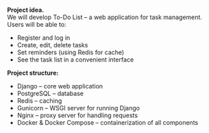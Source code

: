 <b>Project idea.</b><br>
We will develop To-Do List – a web application for task management.<br>
Users will be able to:
<ul>
 <li>Register and log in</li>
 <li>Create, edit, delete tasks</li>
 <li>Set reminders (using Redis for cache)</li>
 <li>See the task list in a convenient interface</li>
</ul>

<b>Project structure:</b><br>
<ul>
 <li>Django – core web application</li>
 <li>PostgreSQL – database</li>
 <li>Redis – caching</li>
 <li>Gunicorn – WSGI server for running Django</li>
 <li>Nginx – proxy server for handling requests</li>
 <li>Docker & Docker Compose – containerization of all components</li>
</ul>
